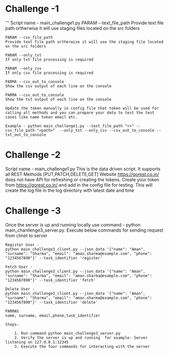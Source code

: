 # Challenge -1
'''
    Script name - main_challenge1.py
    PARAM --text_file_path
    Provide text file path ortherwise it will use staging files located on the src folders

    PARAM --csv_file_path
    Provide text file path ortherwise it will use the staging file located on the src folders

    PARAM --only_txt
    If only txt file processing is required

    PARAM --only_csv
    If only csv file processing is required

    PARMA --csv_out_to_console
    Show the csv output of each line on the console

    PARMA --csv_out_to_console
    Show the txt output of each line on the console

    Update the token manually in config file that token will be used for calling all methods and you can prepare your data to test the test cases like name token email etc.

    Example - python main_challenge1.py --text_file_path "<>" --csv_file_path "<path>"  --only_txt --only_csv --csv_out_to_console --txt_out_to_console



# Challenge -2 
Script name - main_challenge1.py
This is the data driven script. It supports all REST Methods [PUT,PATCH,DELETE,GET]
Website https://gorest.co.in/   does not have API for refreshing or creating the tokens. Create your token from https://gorest.co.in/ and add in the config file for testing.
This will create the log file in the log directory with latest date and time

# Challenge -3
Once the server is up and running locally use command - python main_chanllenge3_server.py. Execute below commands for sending request from clinet to server

    Register User -
    python main_challenge3_client.py --json_data '{"name": "Aman", "surname": "Sharma", "email": "aman.sharma@example.com", "phone": "1234567890"}' --task_identifier 'register'

    Fetch User -
    python main_challenge3_client.py --json_data '{"name": "Aman", "surname": "Sharma", "email": "aman.sharma@example.com", "phone": "1234567890"}' --task_identifier 'fetch'

    Delete User -
    python main_challenge3_client.py --json_data '{"name": "Aman", "surname": "Sharma", "email": "aman.sharma@example.com", "phone": "1234567890"}' --task_identifier 'delete'

    PARMAS
    name, surname, email,phone,task_identifier

    Steps-

        1. Run command python main_challenge3_server.py
        2. Verify the server is up and running  for example- Server listening on 127.0.0.1:12345
        3. Execute the four commands for interacting with the server
